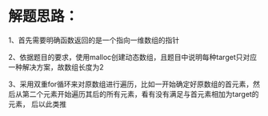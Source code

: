 解题思路：
===
1、首先需要明确函数返回的是一个指向一维数组的指针<br>

2、依据题目的要求，使用malloc创建动态数组，且题目中说明每种target只对应一种解决方案，故数组长度为2<br>

3、采用双重for循环来对原数组进行遍历，比如一开始确定好原数组的首元素，然后从第二个元素开始遍历其后的所有元素，看有没有满足与首元素相加为target的元素，
后以此类推<br>
